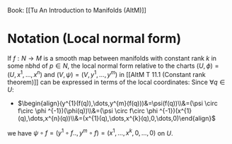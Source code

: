 Book: [[Tu An Introduction to Manifolds (AItM)]]
# Notation (Local normal form)
If $f:N\to M$ is a smooth map between manifolds with constant rank $k$ in some nbhd of $p\in N$, the local normal form relative to the charts $(U,\phi)=(U,x^{1},\dots,x^{n})$ and $(V,\psi)=(V,y^{1},\dots,y^{m})$ in [[AItM T 11.1 (Constant rank theorem)]] can be expressed in terms of the local coordinates:
Since $\forall q\in U:$
- $\begin{align}(y^{1}(f(q)),\dots,y^{m}(f(q)))&=\psi(f(q))\\&=(\psi \circ f\circ \phi ^{-1})(\phi(q))\\&=(\psi \circ f\circ \phi ^{-1})(x^{1}(q),\dots,x^{n}(q))\\&=(x^{1}(q),\dots,x^{k}(q),0,\dots,0)\end{align}$

we have $\psi \circ f=(y^{1}\circ f..,y^{m}\circ f)=(x^{1},\dots,x^{k},0,\dots,0)$ on $U$.